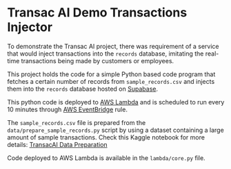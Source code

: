 # Transac AI Demo Transactions Injector

To demonstrate the Transac AI project, there was requirement of a service that would inject transactions into the `records` database, imitating the real-time transactions being made by customers or employees.

This project holds the code for a simple Python based code program that fetches a certain number of records from `sample_records.csv` and injects them into the `records` database hosted on [Supabase](https://supabase.com/).

This python code is deployed to [AWS Lambda](https://aws.amazon.com/pm/lambda) and is scheduled to run every 10 minutes through [AWS EventBridge](https://aws.amazon.com/eventbridge/) rule.

The `sample_records.csv` file is prepared from the `data/prepare_sample_records.py` script by using a dataset containing a large amount of sample transactions. Check this Kaggle notebook for more details: [TransacAI Data Preparation](https://www.kaggle.com/code/pranavkural/transacai-data-preparation)

Code deployed to AWS Lambda is available in the `lambda/core.py` file.
